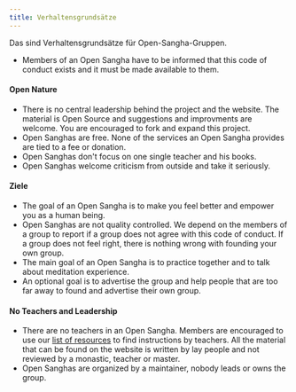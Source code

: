```yaml
---
title: Verhaltensgrundsätze
---
```


Das sind Verhaltensgrundsätze für Open-Sangha-Gruppen.

- Members of an Open Sangha have to be informed that this code of conduct exists and it must be made available to them.

#### Open Nature

- There is no central leadership behind the project and the website. The material is Open Source and suggestions and improvments are welcome. You are encouraged to fork and expand this project.
- Open Sanghas are free. None of the services an Open Sangha provides are tied to a fee or donation.
- Open Sanghas don't focus on one single teacher and his books.
- Open Sanghas welcome criticism from outside and take it seriously.

#### Ziele

- The goal of an Open Sangha is to make you feel better and empower you as a human being.
- Open Sanghas are not quality controlled. We depend on the members of a group to report if a group does not agree with this code of conduct. If a group does not feel right, there is nothing wrong with founding your own group.
- The main goal of an Open Sangha is to practice together and to talk about meditation experience.
- An optional goal is to advertise the group and help people that are too far away to found and advertise their own group.

#### No Teachers and Leadership

- There are no teachers in an Open Sangha. Members are encouraged to use our [list of resources](https://github.com/buddha-dharma/buddhism) to find instructions by teachers. All the material that can be found on the website is written by lay people and not reviewed by a monastic, teacher or master.
- Open Sanghas are organized by a maintainer, nobody leads or owns the group.